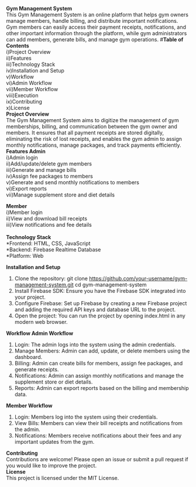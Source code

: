 **Gym Management System** <br />
This Gym Management System is an online platform that helps gym owners manage members, handle billing, and distribute important notifications. Gym members can easily access their payment receipts, notifications, and other important information through the platform, while gym administrators can add members, generate bills, and manage gym operations.
#**Table of Contents** <br />
i)Project Overview <br />
ii)Features <br />
iii)Technology Stack <br />
iv)Installation and Setup <br />
v)Workflow <br />
vi)Admin Workflow <br />
vii)Member Workflow <br />
viii)Execution <br />
ix)Contributing <br />
x)License <br />
**Project Overview** <br />
The Gym Management System aims to digitize the management of gym memberships, billing, and communication between the gym owner and members. It ensures that all payment receipts are stored digitally, eliminating the risk of lost receipts, and enables the gym admin to assign monthly notifications, manage packages, and track payments efficiently.
<br />
**Features
Admin** <br />
i)Admin login <br />
ii)Add/update/delete gym members <br />
iii)Generate and manage bills <br />
iv)Assign fee packages to members <br />
v)Generate and send monthly notifications to members <br />
vi)Export reports <br />
vii)Manage supplement store and diet details <br />

**Member**<br />
i)Member login <br />
ii)View and download bill receipts <br />
iii)View notifications and fee details<br />
<br />
**Technology Stack**<br />
*Frontend: HTML, CSS, JavaScript<br />
*Backend: Firebase Realtime Database<br />
*Platform: Web<br />

**Installation and Setup**<br />
1. Clone the repository: git clone https://github.com/your-username/gym-management-system.git
cd gym-management-system<br />
2. Install Firebase SDK: Ensure you have the Firebase SDK integrated into your project.<br />
3. Configure Firebase: Set up Firebase by creating a new Firebase project and adding the required API keys and database URL to the project.<br />
4. Open the project: You can run the project by opening index.html in any modern web browser.<br />

**Workflow
Admin Workflow**<br />
1. Login: The admin logs into the system using the admin credentials.<br />
2. Manage Members: Admin can add, update, or delete members using the dashboard.<br />
3. Billing: Admin can create bills for members, assign fee packages, and generate receipts.<br />
4. Notifications: Admin can assign monthly notifications and manage the supplement store or diet details.<br />
5. Reports: Admin can export reports based on the billing and membership data.<br />

**Member Workflow**<br />
1. Login: Members log into the system using their credentials.<br />
2. View Bills: Members can view their bill receipts and notifications from the admin.<br />
3. Notifications: Members receive notifications about their fees and any important updates from the gym.<br />

**Contributing**<br />
Contributions are welcome! Please open an issue or submit a pull request if you would like to improve the project.
<br />
**License**<br />
This project is licensed under the MIT License.
